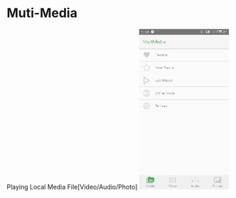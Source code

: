 # Muti-Media
Playing Local Media File[Video/Audio/Photo]
![home menu](https://github.com/GongHuixue/Muti-Media/blob/master/screenshot/home_menu.gif)
